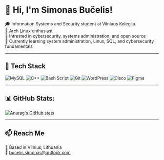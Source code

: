 # 👋 Hi, I'm Simonas Bučelis!

🎓 Information Systems and Security student at Vilniaus Kolegija  
🐧 Arch Linux enthusiast  
🧠 Intrested in cybersecurity, systems administration, and open source  
🌱 Currently learning system administration, Linux, SQL, and cybersecurity fundamentals  

---

## 🧰 Tech Stack

![MySQL](https://img.shields.io/badge/mysql-4479A1.svg?style=for-the-badge&logo=mysql&logoColor=white) ![C++](https://img.shields.io/badge/c++-%2300599C.svg?style=for-the-badge&logo=c%2B%2B&logoColor=white) ![Bash Script](https://img.shields.io/badge/bash_script-%23121011.svg?style=for-the-badge&logo=gnu-bash&logoColor=white) ![Git](https://img.shields.io/badge/git-%23F05033.svg?style=for-the-badge&logo=git&logoColor=white) ![WordPress](https://img.shields.io/badge/WordPress-%23117AC9.svg?style=for-the-badge&logo=WordPress&logoColor=white) ![Cisco](https://img.shields.io/badge/cisco-%23049fd9.svg?style=for-the-badge&logo=cisco&logoColor=black) ![Figma](https://img.shields.io/badge/figma-%23F24E1E.svg?style=for-the-badge&logo=figma&logoColor=white)

---

## 📊 GitHub Stats:
[![Anurag's GitHub stats](https://github-readme-stats.vercel.app/api?username=SimonBucelis&hide=stars,prs,issue&theme=dracula&show_icons=true)](https://github.com/anuraghazra/github-readme-stats)

---
## 📫 Reach Me

📍 Based in Vilnius, Lithuania  
📧 bucelis.simonas@outlook.com  
